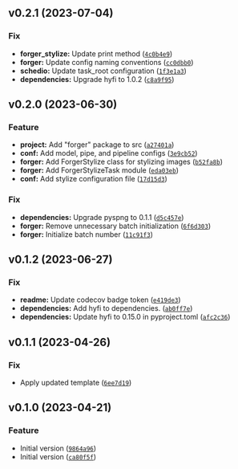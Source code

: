 <!--next-version-placeholder-->

## v0.2.1 (2023-07-04)

### Fix

* **forger_stylize:** Update print method ([`4c0b4e9`](https://github.com/entelecheia/rompot-schedio/commit/4c0b4e917c7dddd37599b75d13c31493600f511e))
* **forger:** Update config naming conventions ([`cc0dbb0`](https://github.com/entelecheia/rompot-schedio/commit/cc0dbb072efc7e0b321a493db8eeefd3b82d08c6))
* **schedio:** Update task_root configuration ([`1f3e1a3`](https://github.com/entelecheia/rompot-schedio/commit/1f3e1a3a15eb1e152cf2adf2d896cb0973379e7e))
* **dependencies:** Upgrade hyfi to 1.0.2 ([`c8a9f95`](https://github.com/entelecheia/rompot-schedio/commit/c8a9f9567633afbc275673617c8b3d79400f99ba))

## v0.2.0 (2023-06-30)

### Feature

* **project:** Add "forger" package to src ([`a27401a`](https://github.com/entelecheia/rompot-schedio/commit/a27401abfa8bc91e788770a21ab7893b93758bb1))
* **conf:** Add model, pipe, and pipeline configs ([`3e9cb52`](https://github.com/entelecheia/rompot-schedio/commit/3e9cb5215cd1840434319558ab702c0c9a431590))
* **forger:** Add ForgerStylize class for stylizing images ([`b52fa8b`](https://github.com/entelecheia/rompot-schedio/commit/b52fa8bffc27b9f486e87de29d51728cd00f9daf))
* **forger:** Add ForgerStylizeTask module ([`eda03eb`](https://github.com/entelecheia/rompot-schedio/commit/eda03eb4815bcd34e53fe03df574481c7b25feaf))
* **conf:** Add stylize configuration file ([`17d15d3`](https://github.com/entelecheia/rompot-schedio/commit/17d15d332ec9a0c7b7fd66cd23cc033a06178356))

### Fix

* **dependencies:** Upgrade pyspng to 0.1.1 ([`d5c457e`](https://github.com/entelecheia/rompot-schedio/commit/d5c457eee273b424a89cd13aea4bfa856fdf66dc))
* **forger:** Remove unnecessary batch initialization ([`6f6d303`](https://github.com/entelecheia/rompot-schedio/commit/6f6d3030e031b7a90fed4cd1c929d1df79344a1d))
* **forger:** Initialize batch number ([`11c91f3`](https://github.com/entelecheia/rompot-schedio/commit/11c91f376db59efec95396059dc67e2b4a681293))

## v0.1.2 (2023-06-27)
### Fix
* **readme:** Update codecov badge token ([`e419de3`](https://github.com/entelecheia/rompot-schedio/commit/e419de3e144737c526ee199e5244f2a23bd8b35a))
* **dependencies:** Add hyfi to dependencies. ([`ab0ff7e`](https://github.com/entelecheia/rompot-schedio/commit/ab0ff7ea84d3e4bc8025b1abb24e7e7336e4d407))
* **dependencies:** Update hyfi to 0.15.0 in pyproject.toml ([`afc2c36`](https://github.com/entelecheia/rompot-schedio/commit/afc2c367361438138734101f748967709e0220f3))

## v0.1.1 (2023-04-26)
### Fix
* Apply updated template ([`6ee7d19`](https://github.com/entelecheia/rompot-schedio/commit/6ee7d19c6e920f324f9acdfd0495f45e570ce54c))

## v0.1.0 (2023-04-21)
### Feature
* Initial version ([`9864a96`](https://github.com/entelecheia/rompot-schedio/commit/9864a96a77b6848c001e4c230f2d3a108323eb9a))
* Initial version ([`ca80f5f`](https://github.com/entelecheia/rompot-schedio/commit/ca80f5f3fa9d0df65d2bc3a989dd8601738e9314))
